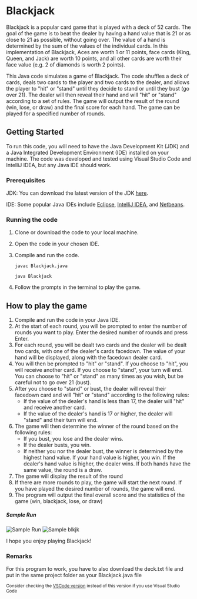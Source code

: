 # Blackjack
Blackjack is a popular card game that is played with a deck of 52 cards. The goal of the game is to beat the dealer by having a hand value that is 21 or as close to 21 as possible, without going over. The value of a hand is determined by the sum of the values of the individual cards. In this implementation of Blackjack, Aces are worth 1 or 11 points, face cards (King, Queen, and Jack) are worth 10 points, and all other cards are worth their face value (e.g. 2 of diamonds is worth 2 points).

This Java code simulates a game of Blackjack. The code shuffles a deck of cards, deals two cards to the player and two cards to the dealer, and allows the player to "hit" or "stand" until they decide to stand or until they bust (go over 21). The dealer will then reveal their hand and will "hit" or "stand" according to a set of rules. The game will output the result of the round (win, lose, or draw) and the final score for each hand. The game can be played for a specified number of rounds.

## Getting Started
To run this code, you will need to have the Java Development Kit (JDK) and a Java Integrated Development Environment (IDE) installed on your machine. The code was developed and tested using Visual Studio Code and IntelliJ IDEA, but any Java IDE should work.

### Prerequisites
JDK: You can download the latest version of the JDK [here](https://www.oracle.com/java/technologies/downloads/).

IDE: Some popular Java IDEs include [Eclipse](https://www.eclipse.org/downloads/), [IntelliJ IDEA](https://www.jetbrains.com/idea/download/#section=windows), and [Netbeans](https://netbeans.apache.org/download/index.html).

### Running the code
1. Clone or download the code to your local machine.
2. Open the code in your chosen IDE.
3. Compile and run the code.

   `javac Blackjack.java`

   `java Blackjack`

4. Follow the prompts in the terminal to play the game.

## How to play the game

1. Compile and run the code in your Java IDE.
2. At the start of each round, you will be prompted to enter the number of rounds you want to play. Enter the desired number of rounds and press Enter.
3. For each round, you will be dealt two cards and the dealer will be dealt two cards, with one of the dealer's cards facedown. The value of your hand will be displayed, along with the facedown dealer card.
4. You will then be prompted to "hit" or "stand". If you choose to "hit", you will receive another card. If you choose to "stand", your turn will end. You can choose to "hit" or "stand" as many times as you wish, but be careful not to go over 21 (bust).
5. After you choose to "stand" or bust, the dealer will reveal their facedown card and will "hit" or "stand" according to the following rules:
    * If the value of the dealer's hand is less than 17, the dealer will "hit" and receive another card.
    * If the value of the dealer's hand is 17 or higher, the dealer will "stand" and their turn will end.
6. The game will then determine the winner of the round based on the following rules:
    * If you bust, you lose and the dealer wins.
    * If the dealer busts, you win.
    * If neither you nor the dealer bust, the winner is determined by the highest hand value. If your hand value is higher, you win. If the dealer's hand value is higher, the dealer wins. If both hands have the same value, the round is a draw.
7. The game will display the result of the round 
8. If there are more rounds to play, the game will start the next round. If you have played the desired number of rounds, the game will end.
9. The program will output the final overall score and the statistics of the game (win, blackjack, lose, or draw)

##### Sample Run
![Sample Run](https://media.discordapp.net/attachments/954699219485212712/1058198956380794941/Capture.PNG)
![Sample blkjk](https://media.discordapp.net/attachments/954699219485212712/1058195789979078666/Screenshot_2022-12-30_093158.png)

I hope you enjoy playing Blackjack!

### Remarks

For this program to work, you have to also download the deck.txt file and put in the same project folder as your Blackjack.java file

<sub> Consider checking the [VSCode version](https://github.com/AimanIskndr/Blackjack/tree/VSCode-ver) instead of this version if you use Visual Studio Code </sub>

